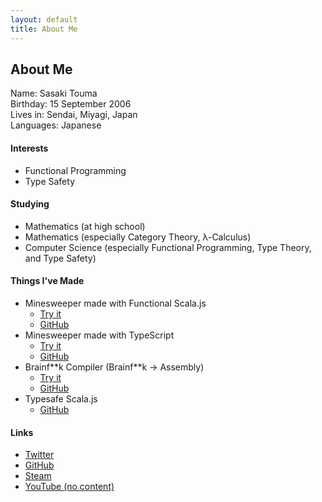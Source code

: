 ```yaml
---
layout: default
title: About Me
---
```


## About Me

Name: Sasaki Touma<br>
Birthday: 15 September 2006<br>
Lives in: Sendai, Miyagi, Japan<br>
Languages: Japanese

#### Interests
- Functional Programming
- Type Safety

#### Studying
- Mathematics (at high school)
- Mathematics (especially Category Theory, λ-Calculus)
- Computer Science (especially Functional Programming, Type Theory, and Type Safety)

#### Things I've Made
- Minesweeper made with Functional Scala.js
  - [Try it](https://stouma915.github.io/minesweeper-scala/)
  - [GitHub](https://github.com/stouma915/minesweeper-scala/)
- Minesweeper made with TypeScript
  - [Try it](https://stouma915.github.io/minesweeper/)
  - [GitHub](https://github.com/stouma915/minesweeper/)
- Brainf\*\*k Compiler (Brainf\*\*k → Assembly)
  - [Try it](https://github.com/stouma915/bf-compiler/releases/latest)
  - [GitHub](https://github.com/stouma915/bf-compiler/)
- Typesafe Scala.js
  - [GitHub](https://github.com/stouma915/typesafe-scalajs)

#### Links
* [Twitter](https://twitter.com/net_stouma915)
* [GitHub](https://github.com/stouma915)
* [Steam](https://steamcommunity.com/profiles/76561199242758778)
* [YouTube (no content)](https://www.youtube.com/channel/UCJmPPeZmL-OC03-zSb2Dcwg)
